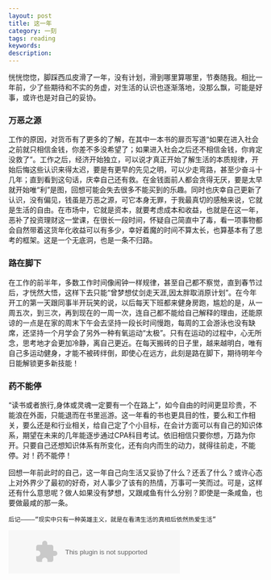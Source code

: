 ```yaml
---
layout: post
title: 这一年
category: 一刻
tags: reading
keywords:
description:
---
```


恍恍惚惚，脚踩西瓜皮滑了一年，没有计划，滑到哪里算哪里，节奏随我。相比一年前，少了些期待和不实的务虚，对生活的认识也逐渐落地，没那么飘，可能是好事，或许也是对自己的妥协。

### 万恶之源

工作的原因，对货币有了更多的了解，在其中一本书的扉页写道“如果在进入社会之前就只相信金钱，你差不多没希望了；如果进入社会之后还不相信金钱，你肯定没救了”。工作之后，经济开始独立，可以说才真正开始了解生活的本质规律，开始后悔这些认识来得太迟，要是有更早的先见之明，可以少走弯路，甚至少奋斗十几年；直到看到这句话，庆幸自己还有救。在金钱面前人都会贪得无厌，要是太早就开始唯“利”是图，回想可能会失去很多不能买到的乐趣。同时也庆幸自己更新了认识，没有偏见，钱虽是万恶之源，可它本身无罪，于我最真切的感触来说，它就是生活的自由。在市场中，它就是资本，就要考虑成本和收益，也就是在这一年，恶补了投资理财这一堂课，在很长一段时间，怀疑自己简直中了毒，看一项事物都会自然带着这货年化收益可以有多少，幸好着魔的时间不算太长，也算基本有了思考的框架。这是一个无底洞，也是一条不归路。


### 路在脚下

在工作的前半年，多数工作时间像闹钟一样规律，甚至自己都不察觉，直到春节过后，才恍然大悟，这样下去只能“曾梦想仗剑走天涯,因太胖取消原计划”。在今年开工的第一天跟同事半开玩笑的说，以后每天下班都来健身房跑，尴尬的是，从一周五次，到三次，再到现在的一周一次，连自己都不能给自己解释的理由，还能原谅的一点是在家的周末下午会去坚持一段长时间慢跑，每周的工会游泳也没有缺席，还坚持一个月学会了另外一种有氧运动“太极”。只有在运动的过程中，心无所念，思考地才会更加冷静，离自己更近。在每天搬砖的日子里，越来越明白，唯有自己多运动健身，才能不被砖绊倒，即使心在远方，此刻是路在脚下，期待明年今日能解锁更多新技能！


### 药不能停

“读书或者旅行,身体或灵魂一定要有一个在路上”，如今自由的时间更显珍贵，不能浪在外面，只能退而在书里巡游。这一年看的书也更具目的性，要么和工作相关，要么还是和行业相关，给自己定了个小目标，在会计方面可以有自己的知识体系，期望在未来的几年能逐步通过CPA科目考试。依旧相信只要你想，万路为你开。只要自己还想知识体系有所变化，还有向内而生的动力，就得往前走，不能停。对！药不能停！


回想一年前此时的自己，这一年自己向生活又妥协了什么？还丢了什么？或许心态上对外界少了最初的好奇，对人事少了该有的热情，万事可一笑而过。可是，这样还有什么意思呢？做人如果没有梦想，又跟咸鱼有什么分别？即使是一条咸鱼，也要做最咸的那一条。


```
后记————“现实中只有一种英雄主义，就是在看清生活的真相后依然热爱生活”
```

<embed src="//music.163.com/style/swf/widget.swf?sid=25638273&type=2&auto=1&width=320&height=66" width="340" height="86"  allowNetworking="all">
